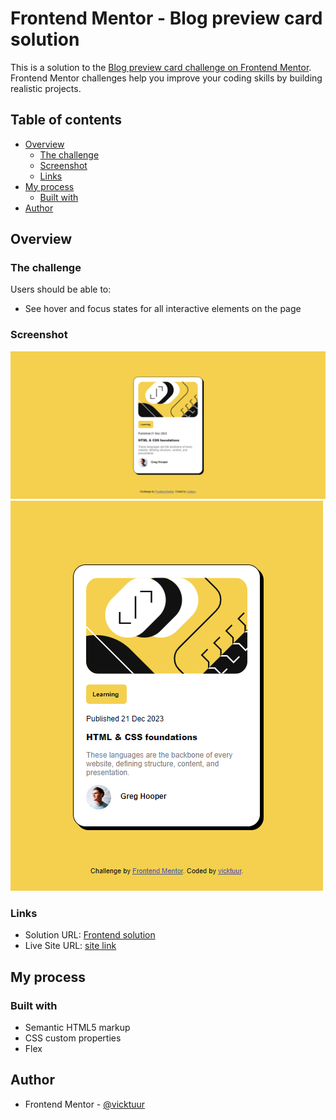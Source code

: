 # Frontend Mentor - Blog preview card solution

This is a solution to the [Blog preview card challenge on Frontend Mentor](https://www.frontendmentor.io/challenges/blog-preview-card-ckPaj01IcS). Frontend Mentor challenges help you improve your coding skills by building realistic projects. 

## Table of contents

- [Overview](#overview)
  - [The challenge](#the-challenge)
  - [Screenshot](#screenshot)
  - [Links](#links)
- [My process](#my-process)
  - [Built with](#built-with)
- [Author](#author)

## Overview

### The challenge

Users should be able to:

- See hover and focus states for all interactive elements on the page

### Screenshot

![](assets/FireShot%20Capture%20048%20-%20Frontend%20Mentor%20-%20Blog%20preview%20card%20-%20127.0.0.1.png)
![](assets/FireShot%20Capture%20050%20-%20Frontend%20Mentor%20-%20Blog%20preview%20card%20-%20127.0.0.1.png)

### Links

- Solution URL: [Frontend solution](https://www.frontendmentor.io/solutions/css-custom-properties-semantic-html-markup-99tLsm4ESC)
- Live Site URL: [site link](https://blog-preview-tau.vercel.app)

## My process

### Built with

- Semantic HTML5 markup
- CSS custom properties
- Flex

## Author

- Frontend Mentor - [@vicktuur](https://www.frontendmentor.io/profile/Vicktuur)
